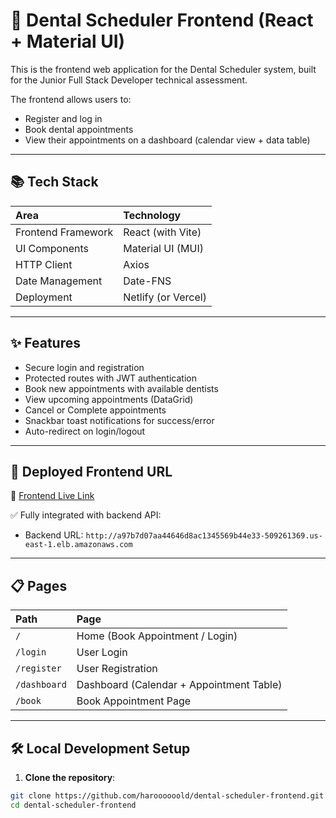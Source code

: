 # 🦷 Dental Scheduler Frontend (React + Material UI)

This is the frontend web application for the Dental Scheduler system, built for the Junior Full Stack Developer technical assessment.

The frontend allows users to:

- Register and log in
- Book dental appointments
- View their appointments on a dashboard (calendar view + data table)

---

## 📚 Tech Stack

| Area               | Technology          |
| :----------------- | :------------------ |
| Frontend Framework | React (with Vite)   |
| UI Components      | Material UI (MUI)   |
| HTTP Client        | Axios               |
| Date Management    | Date-FNS            |
| Deployment         | Netlify (or Vercel) |

---

## ✨ Features

- Secure login and registration
- Protected routes with JWT authentication
- Book new appointments with available dentists
- View upcoming appointments (DataGrid)
- Cancel or Complete appointments
- Snackbar toast notifications for success/error
- Auto-redirect on login/logout

---

## 🚀 Deployed Frontend URL

🔗 [Frontend Live Link](https://your-frontend-url.netlify.app)

✅ Fully integrated with backend API:

- Backend URL: `http://a97b7d07aa44646d8ac1345569b44e33-509261369.us-east-1.elb.amazonaws.com`

---

## 📋 Pages

| Path         | Page                                     |
| :----------- | :--------------------------------------- |
| `/`          | Home (Book Appointment / Login)          |
| `/login`     | User Login                               |
| `/register`  | User Registration                        |
| `/dashboard` | Dashboard (Calendar + Appointment Table) |
| `/book`      | Book Appointment Page                    |

---

## 🛠️ Local Development Setup

1. **Clone the repository**:

```bash
git clone https://github.com/haroooooold/dental-scheduler-frontend.git
cd dental-scheduler-frontend
```
